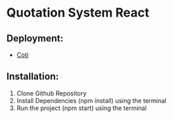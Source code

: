 # Quotation System React

## Deployment: 
* [Coti](https://coti.netlify.app)

## Installation: 
1. Clone Github Repository
2. Install Dependencies (npm install) using the terminal
3. Run the project (npm start) using the terminal